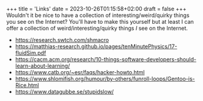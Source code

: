 +++
title = 'Links'
date = 2023-10-26T01:15:58+02:00
draft = false
+++
Wouldn't it be nice to have a collection of interesting/weird/quirky things you see on the Internet? You'll have to make this yourself
but at least I can offer a collection of weird/interesting/quirky things *I* see on the Internet.

- https://research.swtch.com/shmacro
- https://matthias-research.github.io/pages/tenMinutePhysics/17-fluidSim.pdf
- https://cacm.acm.org/research/10-things-software-developers-should-learn-about-learning/
- https://www.catb.org/~esr/faqs/hacker-howto.html
- https://www.shlomifish.org/humour/by-others/funroll-loops/Gentoo-is-Rice.html
- https://www.datagubbe.se/stupidslow/
